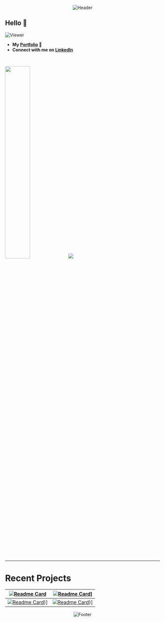 <p align="middle" ><img src="https://capsule-render.vercel.app/api?type=waving&height=300&color=auto&text=Coding%20my%20%20way%20out&textBg=false&fontColor=auto&reversal=false&stroke=auto&strokeWidth=2&" alt="Header"/></p>


## Hello 👋
![Viewer](https://komarev.com/ghpvc/?username=shanky-thakur&color=red)
- **My [Portfolio](https://shanky-thakur.netlify.app) 💼**
- **Connect with me on [LinkedIn](https://www.linkedin.com/in/deepanshu-thakur-92a17a262/)**
<br/>
<p>
<img src="https://github-readme-stats-chi-tan.vercel.app/api/top-langs/?username=shanky-thakur&langs_count=10&layout=compact&theme=dark&hide_border=true" width="40%" />
<img src="https://github-readme-stats.vercel.app/api?username=shanky-thakur&show_icons=true&theme=dark" />
</p>
<br/>
<hr/>

# Recent Projects
| [![Readme Card](https://github-readme-stats-chi-tan.vercel.app/api/pin/?username=shanky-thakur&repo=portfolio&theme=dark&hide_border=false)](https://github.com/shanky-thakur/portfolio)                                     | [![Readme Card](https://github-readme-stats-chi-tan.vercel.app/api/pin/?username=shanky-thakur&repo=niranjana&theme=dark&hide_border=false)](https://github.com/shanky-thakur/niranjana)]             |
| -------------------------------------------------------------------------------------------------------------------------------------------------------------------------------------------------------------- | --------------------------------------------------------------------------------------------------------------------------------------------------------------------------- |
| [![Readme Card](https://github-readme-stats-chi-tan.vercel.app/api/pin/?username=shanky-thakur&repo=Siam-Dtu&theme=dark&hide_border=false)](https://github.com/shanky-thakur/Siam-Dtu))] | [![Readme Card](https://github-readme-stats-chi-tan.vercel.app/api/pin/?username=shanky-thakur&repo=write.it&theme=dark&hide_border=false)](https://github.com/shanky-thakur/write.it))] |

<p align="middle" ><img src="https://capsule-render.vercel.app/api?type=waving&height=300&color=auto&section=footer" alt="Footer"/></p>
